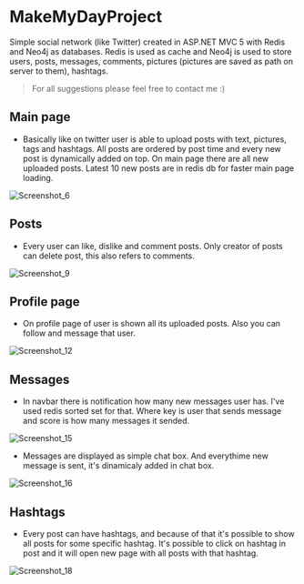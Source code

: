 # MakeMyDayProject
Simple social network (like Twitter) created in ASP.NET MVC 5 with Redis and Neo4j as databases. Redis is used as cache and Neo4j is used to store users, posts, messages, comments, pictures (pictures are saved as path on server to them), hashtags.

> For all suggestions please feel free to contact me :)

## Main page
- Basically like on twitter user is able to upload posts with text, pictures, tags and hashtags. All posts are ordered by post time and every new post is dynamically added on top. On main page there are all new uploaded posts. Latest 10 new posts are in redis db for faster main page loading.

![Screenshot_6](https://user-images.githubusercontent.com/36667491/56597949-ce0e1b00-65f3-11e9-93e0-95ff72abbcfb.png)

## Posts
- Every user can like, dislike and comment posts. Only creator of posts can delete post, this also refers to comments.

![Screenshot_9](https://user-images.githubusercontent.com/36667491/56598438-c8650500-65f4-11e9-86fd-732d6653c9cc.png)

## Profile page
- On profile page of user is shown all its uploaded posts. Also you can follow and message that user.

![Screenshot_12](https://user-images.githubusercontent.com/36667491/56598783-7cff2680-65f5-11e9-9e2d-2ec718893274.png)

## Messages
- In navbar there is notification how many new messages user has. I've used redis sorted set for that. Where key is user that sends message and score is how many messages it sended.

![Screenshot_15](https://user-images.githubusercontent.com/36667491/56599010-eb43e900-65f5-11e9-825b-3ecfa1a71ea4.png)

- Messages are displayed as simple chat box. And everythime new message is sent, it's dinamicaly added in chat box.

![Screenshot_16](https://user-images.githubusercontent.com/36667491/56599148-483f9f00-65f6-11e9-8fbf-40dd277abf34.png)

## Hashtags
- Every post can have hashtags, and because of that it's possible to show all posts for some specific hashtag. It's possible to click on hashtag in post and it will open new page with all posts with that hashtag.

![Screenshot_18](https://user-images.githubusercontent.com/36667491/56599550-1418ae00-65f7-11e9-9e9c-748179de1e6d.png)
